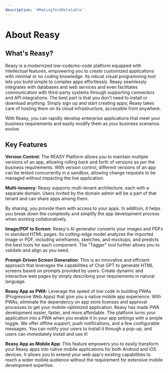 ```yaml
---
description: '#MakingTechRelatable'
---
```


# About Reasy

## What's Reasy?

Reasy is a modernized low-code/no-code platform equipped with intellectual features, empowering you to create customized applications with minimal or no coding knowledge. Its robust visual programming tool lets you build simple to complex apps effortlessly. Reasy seamlessly integrates with databases and web services and even facilitates communication with third-party systems through supporting connectors and API integrations. The best part is that you don't need to install or download anything. Simply sign up and start creating apps; Reasy takes care of hosting them on its cloud infrastructure, accessible from anywhere.

With Reasy, you can rapidly develop enterprise applications that meet your business requirements and easily modify them as your business scenarios evolve.

## Key Features

**Version Control:** The REASY Platform allows you to maintain multiple versions of an app, allowing rolling back and forth of versions as per the business requirements. With version control, different versions of an app can be tested concurrently in a sandbox, allowing change requests to be managed without impacting the live application.

**Multi-tenancy**: Reasy supports multi-tenant architecture, each with a separate domain. Users invited by the domain admin will be a part of that tenant and can share apps among them.

By sharing, you provide them with access to your apps. In addition, it helps you break down the complexity and simplify the app development process when working collaboratively.

**Image/PDF to Screen:** Reasy's AI generator converts your images and PDFs to standard HTML pages. Its cutting-edge model analyzes the imported image or PDF, including wireframes, sketches, and mockups, and predicts the best tools for each component. The "Tagger" tool further allows you to validate and align as you need.

**Prompt-Driven Screen Generation**: This is an innovative and efficient approach that leverages the capabilities of Chat GPT to generate HTML screens based on prompts provided by users. Create dynamic and interactive web pages by simply describing your requirements in natural language.

**Reasy App as PWA:** Leverage the speed of low code in building PWAs (Progressive Web Apps) that give you a native mobile app experience. With PWAs, eliminate the dependency on app store licenses and approval processes to get your mobile-optimized application. Reasy has made PWA development easier, faster, and more affordable. The platform turns your application into a PWA when you enable it in your app settings with a simple toggle. We offer offline support, push notifications, and a few configurable messages. You can notify your users to install it through a pop-up, and users can immediately install and use it!

**Reasy App as Mobile App**: This feature empowers you to easily transform your Reasy apps into native mobile applications for both Android and iOS devices. It allows you to extend your web app's existing capabilities to reach a wider mobile audience without the requirement for extensive mobile development expertise.
